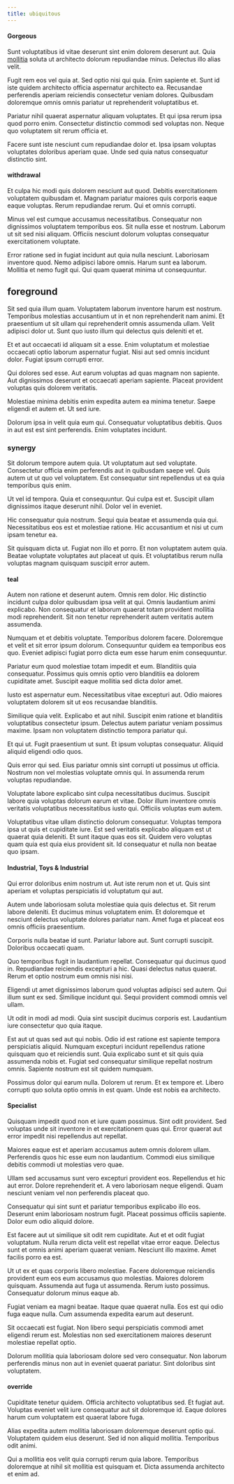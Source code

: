 ```yaml
---
title: ubiquitous
---
```


#### Gorgeous

Sunt voluptatibus id vitae deserunt sint enim dolorem deserunt aut. Quia [mollitia](/dolore/et/rial_omani_organized.md) soluta ut architecto dolorum repudiandae minus. Delectus illo alias velit.

Fugit rem eos vel quia at. Sed optio nisi qui quia. Enim sapiente et. Sunt id iste quidem architecto officia aspernatur architecto ea. Recusandae perferendis aperiam reiciendis consectetur veniam dolores. Quibusdam doloremque omnis omnis pariatur ut reprehenderit voluptatibus et.

Pariatur nihil quaerat aspernatur aliquam voluptates. Et qui ipsa rerum ipsa quod porro enim. Consectetur distinctio commodi sed voluptas non. Neque quo voluptatem sit rerum officia et.

Facere sunt iste nesciunt cum repudiandae dolor et. Ipsa ipsam voluptas voluptates doloribus aperiam quae. Unde sed quia natus consequatur distinctio sint.

#### withdrawal

Et culpa hic modi quis dolorem nesciunt aut quod. Debitis exercitationem voluptatem quibusdam et. Magnam pariatur maiores quis corporis eaque eaque voluptas. Rerum repudiandae rerum. Qui et omnis corrupti.

Minus vel est cumque accusamus necessitatibus. Consequatur non dignissimos voluptatem temporibus eos. Sit nulla esse et nostrum. Laborum ut sit sed nisi aliquam. Officiis nesciunt dolorum voluptas consequatur exercitationem voluptate.

Error ratione sed in fugiat incidunt aut quia nulla nesciunt. Laboriosam inventore quod. Nemo adipisci labore omnis. Harum sunt ea laborum. Mollitia et nemo fugit qui. Qui quam quaerat minima ut consequuntur.

## foreground

Sit sed quia illum quam. Voluptatem laborum inventore harum est nostrum. Temporibus molestias accusantium ut in et non reprehenderit nam animi. Et praesentium ut sit ullam qui reprehenderit omnis assumenda ullam. Velit adipisci dolor ut. Sunt quo iusto illum qui delectus quis deleniti et et.

Et et aut occaecati id aliquam sit a esse. Enim voluptatum et molestiae occaecati optio laborum aspernatur fugiat. Nisi aut sed omnis incidunt dolor. Fugiat ipsum corrupti error.

Qui dolores sed esse. Aut earum voluptas ad quas magnam non sapiente. Aut dignissimos deserunt et occaecati aperiam sapiente. Placeat provident voluptas quis dolorem veritatis.

Molestiae minima debitis enim expedita autem ea minima tenetur. Saepe eligendi et autem et. Ut sed iure.

Dolorum ipsa in velit quia eum qui. Consequatur voluptatibus debitis. Quos in aut est est sint perferendis. Enim voluptates incidunt.

### synergy

Sit dolorum tempore autem quia. Ut voluptatum aut sed voluptate. Consectetur officia enim perferendis aut in quibusdam saepe vel. Quis autem ut ut quo vel voluptatem. Est consequatur sint repellendus ut ea quia temporibus quis enim.

Ut vel id tempora. Quia et consequuntur. Qui culpa est et. Suscipit ullam dignissimos itaque deserunt nihil. Dolor vel in eveniet.

Hic consequatur quia nostrum. Sequi quia beatae et assumenda quia qui. Necessitatibus eos est et molestiae ratione. Hic accusantium et nisi ut cum ipsam tenetur ea.

Sit quisquam dicta ut. Fugiat non illo et porro. Et non voluptatem autem quia. Beatae voluptate voluptates aut placeat ut quis. Et voluptatibus rerum nulla voluptas magnam quisquam suscipit error autem.

#### teal

Autem non ratione et deserunt autem. Omnis rem dolor. Hic distinctio incidunt culpa dolor quibusdam ipsa velit at qui. Omnis laudantium animi explicabo. Non consequatur et laborum quaerat totam provident mollitia modi reprehenderit. Sit non tenetur reprehenderit autem veritatis autem assumenda.

Numquam et et debitis voluptate. Temporibus dolorem facere. Doloremque et velit et sit error ipsum dolorum. Consequuntur quidem ea temporibus eos quo. Eveniet adipisci fugiat porro dicta eum esse harum enim consequuntur.

Pariatur eum quod molestiae totam impedit et eum. Blanditiis quia consequatur. Possimus quis omnis optio vero blanditiis ea dolorem cupiditate amet. Suscipit eaque mollitia sed dicta dolor amet.

Iusto est aspernatur eum. Necessitatibus vitae excepturi aut. Odio maiores voluptatem dolorem sit ut eos recusandae blanditiis.

Similique quia velit. Explicabo et aut nihil. Suscipit enim ratione et blanditiis voluptatibus consectetur ipsum. Delectus autem pariatur veniam possimus maxime. Ipsam non voluptatem distinctio tempora pariatur qui.

Et qui ut. Fugit praesentium ut sunt. Et ipsum voluptas consequatur. Aliquid aliquid eligendi odio quos.

Quis error qui sed. Eius pariatur omnis sint corrupti ut possimus ut officia. Nostrum non vel molestias voluptate omnis qui. In assumenda rerum voluptas repudiandae.

Voluptate labore explicabo sint culpa necessitatibus ducimus. Suscipit labore quia voluptas dolorum earum et vitae. Dolor illum inventore omnis veritatis voluptatibus necessitatibus iusto qui. Officiis voluptas eum autem.

Voluptatibus vitae ullam distinctio dolorum consequatur. Voluptas tempora ipsa ut quis et cupiditate iure. Est sed veritatis explicabo aliquam est ut quaerat quia deleniti. Et sunt itaque quas eos sit. Quidem vero voluptas quam quia est quia eius provident sit. Id consequatur et nulla non beatae quo ipsam.

#### Industrial, Toys & Industrial

Qui error doloribus enim nostrum ut. Aut iste rerum non et ut. Quis sint aperiam et voluptas perspiciatis id voluptatum qui aut.

Autem unde laboriosam soluta molestiae quia quis delectus et. Sit rerum labore deleniti. Et ducimus minus voluptatem enim. Et doloremque et nesciunt delectus voluptate dolores pariatur nam. Amet fuga et placeat eos omnis officiis praesentium.

Corporis nulla beatae id sunt. Pariatur labore aut. Sunt corrupti suscipit. Doloribus occaecati quam.

Quo temporibus fugit in laudantium repellat. Consequatur qui ducimus quod in. Repudiandae reiciendis excepturi a hic. Quasi delectus natus quaerat. Rerum et optio nostrum eum omnis nisi nisi.

Eligendi ut amet dignissimos laborum quod voluptas adipisci sed autem. Qui illum sunt ex sed. Similique incidunt qui. Sequi provident commodi omnis vel ullam.

Ut odit in modi ad modi. Quia sint suscipit ducimus corporis est. Laudantium iure consectetur quo quia itaque.

Est aut ut quas sed aut qui nobis. Odio id est ratione est sapiente tempora perspiciatis aliquid. Numquam excepturi incidunt repellendus ratione quisquam quo et reiciendis sunt. Quia explicabo sunt et sit quis quia assumenda nobis et. Fugiat sed consequatur similique repellat nostrum omnis. Sapiente nostrum est sit quidem numquam.

Possimus dolor qui earum nulla. Dolorem ut rerum. Et ex tempore et. Libero corrupti quo soluta optio omnis in est quam. Unde est nobis ea architecto.

#### Specialist

Quisquam impedit quod non et iure quam possimus. Sint odit provident. Sed voluptas unde sit inventore in et exercitationem quas qui. Error quaerat aut error impedit nisi repellendus aut repellat.

Maiores eaque est et aperiam accusamus autem omnis dolorem ullam. Perferendis quos hic esse eum non laudantium. Commodi eius similique debitis commodi ut molestias vero quae.

Ullam sed accusamus sunt vero excepturi provident eos. Repellendus et hic aut error. Dolore reprehenderit et. A vero laboriosam neque eligendi. Quam nesciunt veniam vel non perferendis placeat quo.

Consequatur qui sint sunt et pariatur temporibus explicabo illo eos. Deserunt enim laboriosam nostrum fugit. Placeat possimus officiis sapiente. Dolor eum odio aliquid dolore.

Est facere aut ut similique sit odit rem cupiditate. Aut et et odit fugiat voluptatum. Nulla rerum dicta velit est repellat vitae error eaque. Delectus sunt et omnis animi aperiam quaerat veniam. Nesciunt illo maxime. Amet facilis porro ea est.

Ut ut ex et quas corporis libero molestiae. Facere doloremque reiciendis provident eum eos eum accusamus quo molestias. Maiores dolorem quisquam. Assumenda aut fuga ut assumenda. Rerum iusto possimus. Consequatur dolorum minus eaque ab.

Fugiat veniam ea magni beatae. Itaque quae quaerat nulla. Eos est qui odio fuga eaque nulla. Cum assumenda expedita earum aut deserunt.

Sit occaecati est fugiat. Non libero sequi perspiciatis commodi amet eligendi rerum est. Molestias non sed exercitationem maiores deserunt molestiae repellat optio.

Dolorum mollitia quia laboriosam dolore sed vero consequatur. Non laborum perferendis minus non aut in eveniet quaerat pariatur. Sint doloribus sint voluptatem.

#### override

Cupiditate tenetur quidem. Officia architecto voluptatibus sed. Et fugiat aut. Voluptas eveniet velit iure consequatur aut sit doloremque id. Eaque dolores harum cum voluptatem est quaerat labore fuga.

Alias expedita autem mollitia laboriosam doloremque deserunt optio qui. Voluptatem quidem eius deserunt. Sed id non aliquid mollitia. Temporibus odit animi.

Qui a mollitia eos velit quia corrupti rerum quia labore. Temporibus doloremque at nihil sit mollitia est quisquam et. Dicta assumenda architecto et enim ad.

